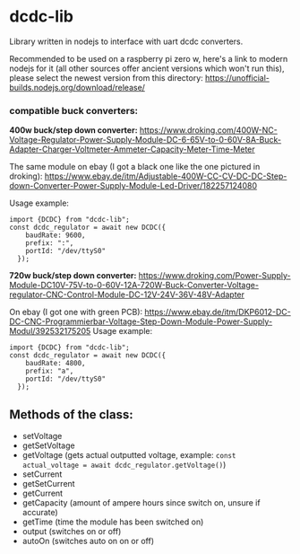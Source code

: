 # dcdc-lib

Library written in nodejs to interface with uart dcdc converters.

Recommended to be used on a raspberry pi zero w, here's a link to modern nodejs for it (all other sources offer ancient versions which won't run this), please select the newest version from this directory: https://unofficial-builds.nodejs.org/download/release/

### compatible buck converters:

**400w buck/step down converter:**
https://www.droking.com/400W-NC-Voltage-Regulator-Power-Supply-Module-DC-6-65V-to-0-60V-8A-Buck-Adapter-Charger-Voltmeter-Ammeter-Capacity-Meter-Time-Meter

The same module on ebay (I got a black one like the one pictured in droking): https://www.ebay.de/itm/Adjustable-400W-CC-CV-DC-DC-Step-down-Converter-Power-Supply-Module-Led-Driver/182257124080

Usage example:
```
import {DCDC} from "dcdc-lib";
const dcdc_regulator = await new DCDC({
    baudRate: 9600,
    prefix: ":",
    portId: "/dev/ttyS0"
  });
```

**720w buck/step down converter:**
https://www.droking.com/Power-Supply-Module-DC10V-75V-to-0-60V-12A-720W-Buck-Converter-Voltage-regulator-CNC-Control-Module-DC-12V-24V-36V-48V-Adapter

On ebay (I got one with green PCB):
https://www.ebay.de/itm/DKP6012-DC-DC-CNC-Programmierbar-Voltage-Step-Down-Module-Power-Supply-Modul/392532175205
Usage example:
```
import {DCDC} from "dcdc-lib";
const dcdc_regulator = await new DCDC({
    baudRate: 4800,
    prefix: "a",
    portId: "/dev/ttyS0"
  });
```

## Methods of the class:
* setVoltage
* getSetVoltage
* getVoltage (gets actual outputted voltage, example: `const actual_voltage = await dcdc_regulator.getVoltage()`)
* setCurrent
* getSetCurrent
* getCurrent
* getCapacity (amount of ampere hours since switch on, unsure if accurate)
* getTime (time the module has been switched on)
* output (switches on or off)
* autoOn (switches auto on on or off)

